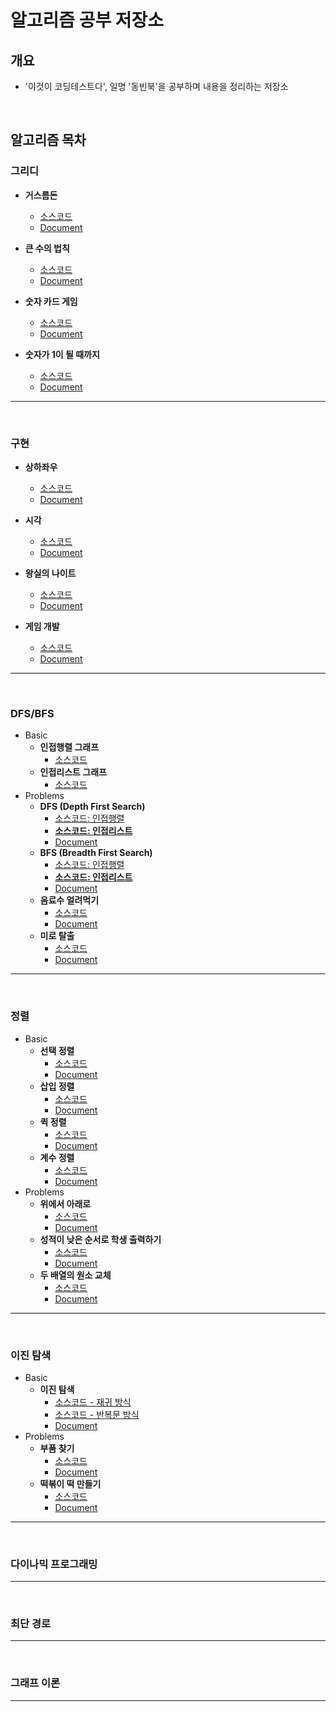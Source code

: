 # 알고리즘 공부 저장소
## 개요
- '이것이 코딩테스트다', 일명 '동빈북'을 공부하며 내용을 정리하는 저장소

<br/>

## 알고리즘 목차

### 그리디
- **거스름돈**
  - [소스코드](https://github.com/TaegyunWoo/algorithm-study/blob/main/src/main/java/greedy/%EA%B1%B0%EC%8A%A4%EB%A6%84%EB%8F%88.java)
  - [Document](https://github.com/TaegyunWoo/algorithm-study/blob/main/doc/greedy/%EA%B1%B0%EC%8A%A4%EB%A6%84%EB%8F%88.md)

- **큰 수의 법칙**
  - [소스코드](https://github.com/TaegyunWoo/algorithm-study/blob/main/src/main/java/greedy/%ED%81%B0_%EC%88%98%EC%9D%98_%EB%B2%95%EC%B9%99.java)
  - [Document](https://github.com/TaegyunWoo/algorithm-study/blob/main/doc/greedy/%ED%81%B0_%EC%88%98%EC%9D%98_%EB%B2%95%EC%B9%99.md)


- **숫자 카드 게임**
  - [소스코드](https://github.com/TaegyunWoo/algorithm-study/blob/main/src/main/java/greedy/%EC%88%AB%EC%9E%90_%EC%B9%B4%EB%93%9C_%EA%B2%8C%EC%9E%84.java)
  - [Document](https://github.com/TaegyunWoo/algorithm-study/blob/main/doc/greedy/%EC%88%AB%EC%9E%90_%EC%B9%B4%EB%93%9C_%EA%B2%8C%EC%9E%84.md)

- **숫자가 1이 될 때까지**
  - [소스코드](https://github.com/TaegyunWoo/algorithm-study/blob/main/src/main/java/greedy/%EC%88%AB%EC%9E%90%EA%B0%80_1%EC%9D%B4_%EB%90%A0_%EB%95%8C%EA%B9%8C%EC%A7%80.java)
  - [Document](https://github.com/TaegyunWoo/algorithm-study/blob/main/doc/greedy/%EC%88%AB%EC%9E%90%EA%B0%80_1%EC%9D%B4_%EB%90%A0_%EB%95%8C%EA%B9%8C%EC%A7%80.md)

<hr/>
<br/>

### 구현
- **상하좌우**
  - [소스코드](https://github.com/TaegyunWoo/algorithm-study/blob/main/src/main/java/implementation/%EC%83%81%ED%95%98%EC%A2%8C%EC%9A%B0.java)
  - [Document](https://github.com/TaegyunWoo/algorithm-study/blob/main/doc/implementation/%EC%83%81%ED%95%98%EC%A2%8C%EC%9A%B0.md)


- **시각**
  - [소스코드](https://github.com/TaegyunWoo/algorithm-study/blob/main/src/main/java/implementation/%EC%8B%9C%EA%B0%81.java)
  - [Document](https://github.com/TaegyunWoo/algorithm-study/blob/main/doc/implementation/%EC%8B%9C%EA%B0%81.md)

- **왕실의 나이트**
  - [소스코드](https://github.com/TaegyunWoo/algorithm-study/blob/main/src/main/java/implementation/%EC%99%95%EC%8B%A4%EC%9D%98_%EB%82%98%EC%9D%B4%ED%8A%B8.java)
  - [Document](https://github.com/TaegyunWoo/algorithm-study/blob/main/doc/implementation/%EC%99%95%EC%8B%A4%EC%9D%98_%EB%82%98%EC%9D%B4%ED%8A%B8.md)


- **게임 개발**
  - [소스코드](https://github.com/TaegyunWoo/algorithm-study/blob/main/src/main/java/implementation/%EA%B2%8C%EC%9E%84_%EA%B0%9C%EB%B0%9C.java)
  - [Document](https://github.com/TaegyunWoo/algorithm-study/blob/main/doc/implementation/%EA%B2%8C%EC%9E%84_%EA%B0%9C%EB%B0%9C.md)

<hr/>
<br/>

### DFS/BFS
- Basic
  - **인접행렬 그래프**
    - [소스코드](https://github.com/TaegyunWoo/algorithm-study/blob/main/src/main/java/datastructure/Graph_Matrix.java)
  - **인접리스트 그래프**
    - [소스코드](https://github.com/TaegyunWoo/algorithm-study/blob/main/src/main/java/datastructure/Graph_List.java)
- Problems
  - **DFS (Depth First Search)**
    - [소스코드: 인접행렬](https://github.com/TaegyunWoo/algorithm-study/blob/main/src/main/java/dfs_bfs/DFS_MatrixGraph.java)
    - [**소스코드: 인접리스트**](https://github.com/TaegyunWoo/algorithm-study/blob/main/src/main/java/dfs_bfs/DFS_ListGraph.java)
    - [Document](https://github.com/TaegyunWoo/algorithm-study/blob/main/doc/DFS_BFS/DFS.md)
  - **BFS (Breadth First Search)**
    - [소스코드: 인접행렬](https://github.com/TaegyunWoo/algorithm-study/blob/main/src/main/java/dfs_bfs/BFS_MatrixGraph.java)
    - [**소스코드: 인접리스트**](https://github.com/TaegyunWoo/algorithm-study/blob/main/src/main/java/dfs_bfs/BFS_ListGraph.java)
    - [Document](https://github.com/TaegyunWoo/algorithm-study/blob/main/doc/DFS_BFS/BFS.md)
  - **음료수 얼려먹기**
    - [소스코드](https://github.com/TaegyunWoo/algorithm-study/blob/main/src/main/java/dfs_bfs/%EC%9D%8C%EB%A3%8C%EC%88%98_%EC%96%BC%EB%A0%A4%EB%A8%B9%EA%B8%B0.java)
    - [Document](https://github.com/TaegyunWoo/algorithm-study/blob/main/doc/DFS_BFS/%EC%9D%8C%EB%A3%8C%EC%88%98_%EC%96%BC%EB%A0%A4%EB%A8%B9%EA%B8%B0.md)
  - **미로 탈출**
    - [소스코드](https://github.com/TaegyunWoo/algorithm-study/blob/main/src/main/java/dfs_bfs/%EB%AF%B8%EB%A1%9C_%ED%83%88%EC%B6%9C.java)
    - [Document](https://github.com/TaegyunWoo/algorithm-study/blob/main/doc/DFS_BFS/%EB%AF%B8%EB%A1%9C_%ED%83%88%EC%B6%9C.md)

<hr/>
<br/>

### 정렬
- Basic
  - **선택 정렬**
    - [소스코드](https://github.com/TaegyunWoo/algorithm-study/blob/main/src/main/java/sort/%EC%84%A0%ED%83%9D%EC%A0%95%EB%A0%AC.java)
    - [Document](https://github.com/TaegyunWoo/algorithm-study/blob/main/doc/sort/%EC%84%A0%ED%83%9D%EC%A0%95%EB%A0%AC.md)
  - **삽입 정렬**
    - [소스코드](https://github.com/TaegyunWoo/algorithm-study/blob/main/src/main/java/sort/%EC%82%BD%EC%9E%85%EC%A0%95%EB%A0%AC.java)
    - [Document](https://github.com/TaegyunWoo/algorithm-study/blob/main/doc/sort/%EC%82%BD%EC%9E%85%EC%A0%95%EB%A0%AC.md)
  - **퀵 정렬**
    - [소스코드](https://github.com/TaegyunWoo/algorithm-study/blob/main/src/main/java/sort/%ED%80%B5%EC%A0%95%EB%A0%AC.java)
    - [Document](https://github.com/TaegyunWoo/algorithm-study/blob/main/doc/sort/%ED%80%B5%EC%A0%95%EB%A0%AC.md)
  - **계수 정렬**
    - [소스코드](https://github.com/TaegyunWoo/algorithm-study/blob/main/src/main/java/sort/%EA%B3%84%EC%88%98%EC%A0%95%EB%A0%AC.java)
    - [Document](https://github.com/TaegyunWoo/algorithm-study/blob/main/doc/sort/%EA%B3%84%EC%88%98%EC%A0%95%EB%A0%AC.md)
- Problems
  - **위에서 아래로**
    - [소스코드](https://github.com/TaegyunWoo/algorithm-study/blob/main/src/main/java/sort/%EA%B3%84%EC%88%98%EC%A0%95%EB%A0%AC.java)
    - [Document](https://github.com/TaegyunWoo/algorithm-study/blob/main/doc/sort/%EA%B3%84%EC%88%98%EC%A0%95%EB%A0%AC.md)
  - **성적이 낮은 순서로 학생 출력하기**
    - [소스코드](https://github.com/TaegyunWoo/algorithm-study/blob/main/src/main/java/sort/%EC%84%B1%EC%A0%81%EC%9D%B4_%EB%82%AE%EC%9D%80_%EC%88%9C%EC%84%9C%EB%A1%9C_%ED%95%99%EC%83%9D_%EC%B6%9C%EB%A0%A5%ED%95%98%EA%B8%B0.java)
    - [Document](https://github.com/TaegyunWoo/algorithm-study/blob/main/doc/sort/%EC%84%B1%EC%A0%81%EC%9D%B4_%EB%82%AE%EC%9D%80_%EC%88%9C%EC%84%9C%EB%A1%9C_%ED%95%99%EC%83%9D_%EC%B6%9C%EB%A0%A5%ED%95%98%EA%B8%B0.md)
  - **두 배열의 원소 교체**
    - [소스코드](https://github.com/TaegyunWoo/algorithm-study/blob/main/src/main/java/sort/%EB%91%90_%EB%B0%B0%EC%97%B4%EC%9D%98_%EC%9B%90%EC%86%8C_%EA%B5%90%EC%B2%B4.java)
    - [Document](https://github.com/TaegyunWoo/algorithm-study/blob/main/doc/sort/%EB%91%90_%EB%B0%B0%EC%97%B4%EC%9D%98_%EC%9B%90%EC%86%8C_%EA%B5%90%EC%B2%B4.md)

<hr/>
<br/>

### 이진 탐색
- Basic
  - **이진 탐색**
    - [소스코드 - 재귀 방식](https://github.com/TaegyunWoo/algorithm-study/blob/main/src/main/java/binarysearch/%EC%9D%B4%EC%A7%84%ED%83%90%EC%83%89_%EC%9E%AC%EA%B7%80.java)
    - [소스코드 - 반복문 방식](https://github.com/TaegyunWoo/algorithm-study/blob/main/src/main/java/binarysearch/%EC%9D%B4%EC%A7%84%ED%83%90%EC%83%89_%EB%B0%98%EB%B3%B5%EB%AC%B8.java)
    - [Document](https://github.com/TaegyunWoo/algorithm-study/blob/main/doc/binarysearch/%EC%9D%B4%EC%A7%84%ED%83%90%EC%83%89.md)
- Problems
  - **부품 찾기**
    - [소스코드](https://github.com/TaegyunWoo/algorithm-study/blob/main/src/main/java/binarysearch/%EB%B6%80%ED%92%88_%EC%B0%BE%EA%B8%B0.java)
    - [Document](https://github.com/TaegyunWoo/algorithm-study/blob/main/doc/binarysearch/%EB%B6%80%ED%92%88_%EC%B0%BE%EA%B8%B0.md)
  - **떡볶이 떡 만들기**
    - [소스코드](https://github.com/TaegyunWoo/algorithm-study/blob/main/src/main/java/binarysearch/떡볶이_떡_만들기.java)
    - [Document](https://github.com/TaegyunWoo/algorithm-study/blob/main/doc/binarysearch/떡볶이_떡_만들기.md)

<hr/>
<br/>

### 다이나믹 프로그래밍

<hr/>
<br/>

### 최단 경로

<hr/>
<br/>

### 그래프 이론

<hr/>
<br/>
